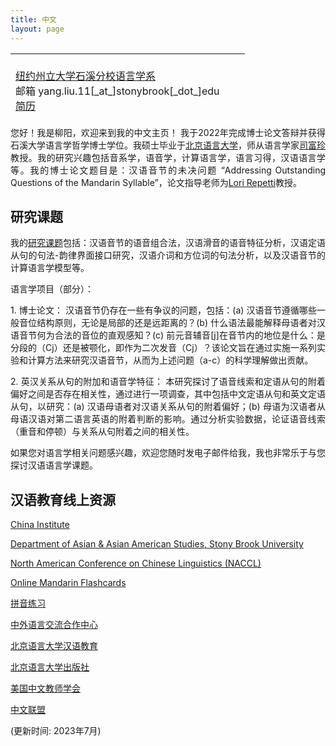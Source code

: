 ```yaml
---
title: 中文
layout: page
---
```


<table style="width: 750px; height: 100px;">
 <tr>
    <td>
     <br>
     <A HREF="https://linguistics.stonybrook.edu/">纽约州立大学石溪分校语言学系</A><BR>
     邮箱 yang.liu.11[_at_]stonybrook[_dot_]edu<BR>
     <A HREF="CV.pdf">简历</A>
      <br><br>

</td><td>
   </td>
    <td style="vertical-align: bottom;">
      <span onmouseover="image1.src=loadImage1.src;"
      onmouseout="image1.src=staticImage1.src;">
      </span>
   </td>
 </tr>
</table>

<p  style="text-align:justify"> 您好！我是柳阳，欢迎来到我的中文主页！
我于2022年完成博士论文答辩并获得石溪大学语言学哲学博士学位。我硕士毕业于<A HREF="https://www.blcu.edu.cn/">北京语言大学</A>，师从语言学家<A HREF="https://faculty.blcu.edu.cn/sifuzhen/zh_CN/index.htm">司富珍</A>教授。我的研究兴趣包括音系学，语音学，计算语言学，语言习得，汉语语言学等。我的博士论文题目是：汉语音节的未决问题 “Addressing Outstanding Questions of the Mandarin Syllable”，论文指导老师为<A HREF="https://linguistics.stonybrook.edu/faculty/lori.repetti/index.php/">Lori Repetti</A>教授。
</p>

<h2>研究课题</h2>
<p  style="text-align:justify">
我的<A HREF="../projects">研究课题</A>包括：汉语音节的语音组合法，汉语滑音的语音特征分析，汉语定语从句的句法-韵律界面接口研究，汉语介词和方位词的句法分析，以及汉语音节的计算语言学模型等。

语言学项目（部分）：
<p  style="text-align:justify"> 1.	博士论文： 
汉语音节仍存在一些有争议的问题，包括：(a) 汉语音节遵循哪些一般音位结构原则，无论是局部的还是远距离的？(b) 什么语法最能解释母语者对汉语音节何为合法的音位的直观感知？(c) 前元音辅音[j]在音节内的地位是什么：是分段的（Cj）还是被颚化，即作为二次发音（Cj）？该论文旨在通过实施一系列实验和计算方法来研究汉语音节，从而为上述问题（a-c）的科学理解做出贡献。
</p>
<p  style="text-align:justify"> 2.	英汉关系从句的附加和语音学特征：
本研究探讨了语音线索和定语从句的附着偏好之间是否存在相关性，通过进行一项调查，其中包括中文定语从句和英文定语从句，以研究：(a) 汉语母语者对汉语关系从句的附着偏好；(b) 母语为汉语者从母语汉语对第二语言英语的附着判断的影响。通过分析实验数据，论证语音线索（重音和停顿）与关系从句附着之间的相关性。
</p>

</p>
<p  style="text-align:justify">
如果您对语言学相关问题感兴趣，欢迎您随时发电子邮件给我，我也非常乐于与您探讨汉语语言学课题。
</p>
<h2>汉语教育线上资源</h2>
<p  style="text-align:justify">
<A HREF="https://www.chinainstitute.org/">China Institute</A> 
</p>
<p  style="text-align:justify">
<A HREF="https://www.stonybrook.edu/commcms/asianamerican/index.php">Department of Asian & Asian American Studies, Stony Brook University</A> 
</p>
<p  style="text-align:justify">
<A HREF="https://naccl.osu.edu/">North American Conference on Chinese Linguistics (NACCL)</A> 
</p>
<p  style="text-align:justify">
<A HREF="http://www.semanda.com/">Online Mandarin Flashcards</A> 
</p>
<p  style="text-align:justify">
<A HREF="http://pinyinpractice.com/wangzhi/">拼音练习</A> 
</p>
<p  style="text-align:justify">
<A HREF="http://www.chinese.cn/page/#/pcpage/mainpage">中外语言交流合作中心</A> 
</p>
<p  style="text-align:justify">
<A HREF="http://english.blcu.edu.cn/col/col9621/index.html">北京语言大学汉语教育</A> 
</p>
<p  style="text-align:justify">
<A HREF="https://www.blcup.com/">北京语言大学出版社</A> 
</p>
<p  style="text-align:justify">
<A HREF="https://clta-us.org/">美国中文教师学会</A> 
</p>
<p  style="text-align:justify">
<A HREF="https://www.chineseplus.net/">中文联盟</A> 
</p> 
<p  style="text-align:justify">
(更新时间: 2023年7月) 
</p>
